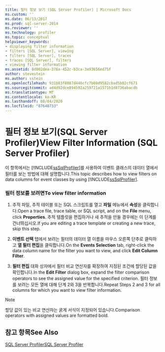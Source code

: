 ```yaml
---
title: 필터 정보 보기 (SQL Server Profiler) | Microsoft Docs
ms.custom: ''
ms.date: 06/13/2017
ms.prod: sql-server-2014
ms.reviewer: ''
ms.technology: profiler
ms.topic: conceptual
helpviewer_keywords:
- displaying filter information
- filters [SQL Server], viewing
- filters [SQL Server], traces
- traces [SQL Server], filters
- viewing filter information
ms.assetid: 8d002dea-376a-452c-b3ca-3e93656ed75f
author: stevestein
ms.author: sstein
ms.openlocfilehash: 931b83f8087d446cfc7b08d9582cbad5b02cf671
ms.sourcegitcommit: ad4d92dce894592a259721a1571b1d8736abacdb
ms.translationtype: MT
ms.contentlocale: ko-KR
ms.lasthandoff: 08/04/2020
ms.locfileid: "87648733"
---
```

# <a name="view-filter-information-sql-server-profiler"></a><span data-ttu-id="edf71-102">필터 정보 보기(SQL Server Profiler)</span><span class="sxs-lookup"><span data-stu-id="edf71-102">View Filter Information (SQL Server Profiler)</span></span>
  <span data-ttu-id="edf71-103">이 항목에서는 [!INCLUDE[ssSqlProfiler](../../includes/sssqlprofiler-md.md)]를 사용하여 이벤트 클래스의 데이터 열에서 필터를 보는 방법에 대해 설명합니다.</span><span class="sxs-lookup"><span data-stu-id="edf71-103">This topic describes how to view filters on data columns for event classes by using [!INCLUDE[ssSqlProfiler](../../includes/sssqlprofiler-md.md)].</span></span>  
  
### <a name="to-view-filter-information"></a><span data-ttu-id="edf71-104">필터 정보를 보려면</span><span class="sxs-lookup"><span data-stu-id="edf71-104">To view filter information</span></span>  
  
1.  <span data-ttu-id="edf71-105">추적 파일, 추적 테이블 또는 SQL 스크립트를 열고 **파일** 메뉴에서 **속성**을 클릭합니다.</span><span class="sxs-lookup"><span data-stu-id="edf71-105">Open a trace file, trace table, or SQL script, and on the **File** menu, click **Properties**.</span></span> <span data-ttu-id="edf71-106">추적 템플릿을 편집하거나 새 추적을 만들 경우에는 이 단계를 건너뛰십시오.</span><span class="sxs-lookup"><span data-stu-id="edf71-106">If you are editing a trace template or creating a new trace, skip this step.</span></span>  
  
2.  <span data-ttu-id="edf71-107">**이벤트 선택** 탭에서 보려는 필터의 데이터 열 이름을 마우스 오른쪽 단추로 클릭하고 **열 필터 편집**을 클릭합니다.</span><span class="sxs-lookup"><span data-stu-id="edf71-107">On the **Events Selection** tab, right-click the data column name for the filter you want to view, and click **Edit Column Filter**.</span></span>  
  
3.  <span data-ttu-id="edf71-108">**필터 편집** 대화 상자에서 필터 비교 연산자를 확장하여 지정된 조건에 할당된 값을 확인합니다.</span><span class="sxs-lookup"><span data-stu-id="edf71-108">In the **Edit Filter** dialog box, expand the filter comparison operators to see the assigned value for the specified criterion.</span></span> <span data-ttu-id="edf71-109">필터 정보를 보려는 모든 열에 대해 단계 2와 3을 반복합니다.</span><span class="sxs-lookup"><span data-stu-id="edf71-109">Repeat Steps 2 and 3 for all columns for which you want to view filter information.</span></span>  
  
> [!NOTE]  
>  <span data-ttu-id="edf71-110">할당 값이 있는 비교 연산자는 굵게 서식이 지정되어 있습니다.</span><span class="sxs-lookup"><span data-stu-id="edf71-110">Comparison operators with assigned values are formatted bold.</span></span>  
  
## <a name="see-also"></a><span data-ttu-id="edf71-111">참고 항목</span><span class="sxs-lookup"><span data-stu-id="edf71-111">See Also</span></span>  
 [<span data-ttu-id="edf71-112">SQL Server Profiler</span><span class="sxs-lookup"><span data-stu-id="edf71-112">SQL Server Profiler</span></span>](sql-server-profiler.md)  
  
  
